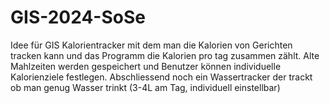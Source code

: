# GIS-2024-SoSe     
Idee für GIS 
Kalorientracker mit dem man die Kalorien von Gerichten tracken kann und das Programm die Kalorien pro tag zusammen zählt. Alte Mahlzeiten werden gespeichert und Benutzer können individuelle Kalorienziele festlegen. Abschliessend noch ein Wassertracker der trackt ob man genug Wasser trinkt (3-4L am Tag, individuell einstellbar)